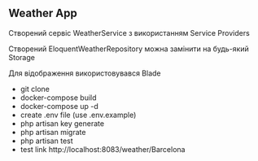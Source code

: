 ## Weather App
Створений сервіс WeatherService з використанням Service Providers

Створений EloquentWeatherRepository можна замінити на будь-який Storage

Для відображення використовувався Blade

- git clone
- docker-compose build
- docker-compose up -d
- create .env file (use .env.example)
- php artisan key generate
- php artisan migrate
- php artisan test
- test link http://localhost:8083/weather/Barcelona
